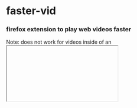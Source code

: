 # faster-vid
### firefox extension to play web videos faster

Note: does not work for videos inside of an <iframe>